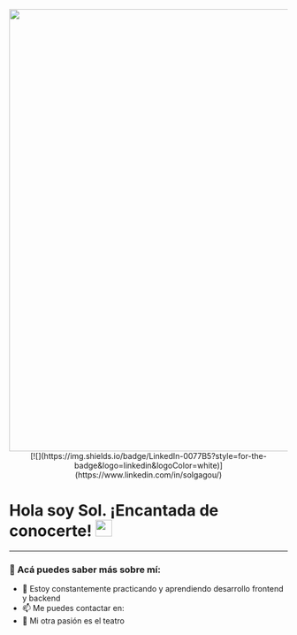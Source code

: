 <div id="header" align="center">
  <img decoding="async" src="https://github.com/user-attachments/assets/f1f03d5c-2b4b-464b-b08a-4d280cd0b4eb" width="800"/>
</div>

<div align="center">
[![](https://img.shields.io/badge/LinkedIn-0077B5?style=for-the-badge&logo=linkedin&logoColor=white)](https://www.linkedin.com/in/solgagou/)
</div>

<h1>
  Hola soy Sol. ¡Encantada de conocerte!
  <img decoding="async" src="https://media.giphy.com/media/hvRJCLFzcasrR4ia7z/giphy.gif" width="30px"/>
</h1>

---

### 👋 Acá puedes saber más sobre mí:
* :seedling: Estoy constantemente practicando y aprendiendo desarrollo frontend y backend
* :mailbox: Me puedes contactar en: 
* :heartbeat: Mi otra pasión es el teatro
